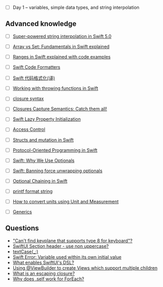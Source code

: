 + [ ] Day 1 – variables, simple data types, and string interpolation


## Advanced knowledge
+ [ ] [Super-powered string interpolation in Swift 5.0](https://www.hackingwithswift.com/articles/178/super-powered-string-interpolation-in-swift-5-0)
+ [ ] [Array vs Set: Fundamentals in Swift explained](https://www.avanderlee.com/swift/array-vs-set-differences-explained/)
+ [ ] [Ranges in Swift explained with code examples](https://www.avanderlee.com/swift/ranges-explained/)
+ [ ] [Swift Code Formatters](https://nshipster.com/swift-format/)
+ [ ] [Swift 代码格式化(译)](https://juejin.cn/post/6844903838042816525)
+ [ ] [Working with throwing functions in Swift](https://www.donnywals.com/working-with-throwing-functions-in-swift/)
+ [ ] [closure syntax](https://www.hackingwithswift.com/quick-start/understanding-swift/returning-closures-from-functions)
+ [ ] [Closures Capture Semantics: Catch them all!](https://alisoftware.github.io/swift/closures/2016/07/25/closure-capture-1/)
+ [ ] [Swift Lazy Property Initialization](https://useyourloaf.com/blog/swift-lazy-property-initialization/)
+ [ ] [Access Control](https://docs.swift.org/swift-book/LanguageGuide/AccessControl.html)
+ [ ] [Structs and mutation in Swift](https://chris.eidhof.nl/post/structs-and-mutation-in-swift/)
+ [ ] [Protocol-Oriented Programming in Swift](https://developer.apple.com/videos/play/wwdc2015/408/)
+ [ ] [Swift: Why We Use Optionals](https://www.youtube.com/watch?v=7a7As0uNWOQ)
+ [ ] [Swift: Banning force unwrapping optionals](https://blog.timac.org/2017/0628-swift-banning-force-unwrapping-optionals/)
+ [ ] [Optional Chaining in Swift](https://andybargh.com/optional-chaining/)
+ [ ] [printf format string](https://en.wikipedia.org/wiki/Printf_format_string)
+ [ ] [How to convert units using Unit and Measurement](https://www.hackingwithswift.com/example-code/system/how-to-convert-units-using-unit-and-measurement)
+ [ ] [Generics](https://docs.swift.org/swift-book/LanguageGuide/Generics.html)


## Questions
+ ["Can't find keyplane that supports type 8 for keyboard"?](https://developer.apple.com/forums/thread/126616)
+ [SwiftUI Section header - use non uppercase?](https://stackoverflow.com/questions/62753308/swiftui-section-header-use-non-uppercase)
+ [textCase(_:)](https://developer.apple.com/documentation/swiftui/text/textcase(_:))
+ [Swift Error: Variable used within its own initial value](https://stackoverflow.com/questions/24050599/swift-error-variable-used-within-its-own-initial-value)
+ [What enables SwiftUI's DSL?](https://stackoverflow.com/questions/56434549/what-enables-swiftuis-dsl)
+ [Using @ViewBuilder to create Views which support multiple children](https://stackoverflow.com/questions/56532366/using-viewbuilder-to-create-views-which-support-multiple-children)
+ [What is an escaping closure?](https://www.hackingwithswift.com/example-code/language/what-is-an-escaping-closure)
+ [Why does \.self work for ForEach?](https://www.hackingwithswift.com/books/ios-swiftui/why-does-self-work-for-foreach)
